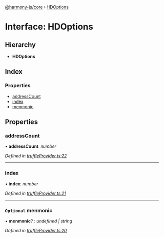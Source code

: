 [@harmony-js/core](../globals.md) › [HDOptions](hdoptions.md)

# Interface: HDOptions

## Hierarchy

* **HDOptions**

## Index

### Properties

* [addressCount](hdoptions.md#addresscount)
* [index](hdoptions.md#index)
* [menmonic](hdoptions.md#optional-menmonic)

## Properties

###  addressCount

• **addressCount**: *number*

*Defined in [truffleProvider.ts:22](https://github.com/FireStack-Lab/Harmony-sdk-core/blob/ffbbffb/packages/harmony-core/src/truffleProvider.ts#L22)*

___

###  index

• **index**: *number*

*Defined in [truffleProvider.ts:21](https://github.com/FireStack-Lab/Harmony-sdk-core/blob/ffbbffb/packages/harmony-core/src/truffleProvider.ts#L21)*

___

### `Optional` menmonic

• **menmonic**? : *undefined | string*

*Defined in [truffleProvider.ts:20](https://github.com/FireStack-Lab/Harmony-sdk-core/blob/ffbbffb/packages/harmony-core/src/truffleProvider.ts#L20)*
